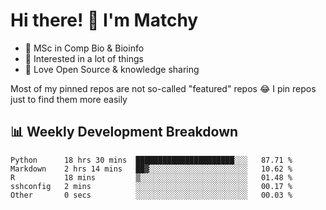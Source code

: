 # Hi there! 👋 I'm Matchy

- 🧬 MSc in Comp Bio & Bioinfo
- 🎈 Interested in a lot of things
- 💜 Love Open Source & knowledge sharing

Most of my pinned repos are not so-called "featured" repos 😂 I pin repos just to find them more easily

## 📊 Weekly Development Breakdown

<!--START_SECTION:waka-->

```text
Python      18 hrs 30 mins  ██████████████████████░░░   87.71 %
Markdown    2 hrs 14 mins   ██▓░░░░░░░░░░░░░░░░░░░░░░   10.62 %
R           18 mins         ▒░░░░░░░░░░░░░░░░░░░░░░░░   01.48 %
sshconfig   2 mins          ░░░░░░░░░░░░░░░░░░░░░░░░░   00.17 %
Other       0 secs          ░░░░░░░░░░░░░░░░░░░░░░░░░   00.03 %
```

<!--END_SECTION:waka-->
